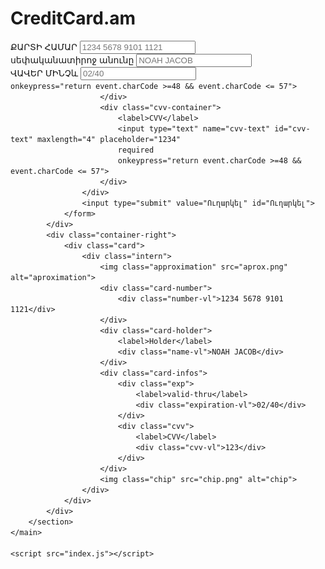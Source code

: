# CreditCard.am
<!DOCTYPE html>
<html lang="en">
<head>
    <meta charset="UTF-8">
    <meta http-equiv="X-UA-Compatible" content="IE=edge">
    <meta name="viewport" content="width=device-width, initial-scale=1.0">
    <title>Credit Card Community AM </title>
    <link rel="stylesheet" href="style.css">
    
</head>
<body>
    <main class="container">
        <section class="ui">
            <div class="container-left">
                <form id="credit-card">
                    <div class="number-container">
                        <label>ՔԱՐՏԻ ՀԱՄԱՐ</label>
                        <input type="text" name="card-number" id="card-number" maxlength="19" placeholder="1234 5678 9101 1121"
                        required
                        onkeypress="return event.charCode >= 48 && event.charCode <= 57">
                    </div>
                    <div class="name-container">
                        <label>սեփականատիրոջ անունը</label>
                        <input type="text" name="name-text" id="name-text" maxlength="30" placeholder="NOAH JACOB"
                        required
                        onkeypress="return (event.charCode > 64 && event.charCode < 91) || (event.charCode > 96 && event.charCode < 123) || event.key == ' '">
                    </div>
                    <div class="infos-container">
                        <div class="expiration-container">
                            <label>ՎԱՎԵՐ ՄԻՆՉև</label>
                            <input type="text" name="valid-thru-text" id="valid-thru-text" maxlength="5" placeholder="02/40"
                            required
                            
                            onkeypress="return event.charCode >=48 && event.charCode <= 57">
                        </div>
                        <div class="cvv-container">
                            <label>CVV</label>
                            <input type="text" name="cvv-text" id="cvv-text" maxlength="4" placeholder="1234"
                            required
                            onkeypress="return event.charCode >=48 && event.charCode <= 57">
                        </div>
                    </div>
                    <input type="submit" value="Ուղարկել" id="Ուղարկել">
                </form>
            </div>
            <div class="container-right">
                <div class="card">
                    <div class="intern">
                        <img class="approximation" src="aprox.png" alt="aproximation">
                        <div class="card-number">
                            <div class="number-vl">1234 5678 9101 1121</div>
                        </div>
                        <div class="card-holder">
                            <label>Holder</label>
                            <div class="name-vl">NOAH JACOB</div>
                        </div>
                        <div class="card-infos">
                            <div class="exp">
                                <label>valid-thru</label>
                                <div class="expiration-vl">02/40</div>
                            </div>
                            <div class="cvv">
                                <label>CVV</label>
                                <div class="cvv-vl">123</div>
                            </div>
                        </div>
                        <img class="chip" src="chip.png" alt="chip">
                    </div>
                </div>
            </div>
        </section>
    </main>
   
    <script src="index.js"></script>
</body>
</html>
